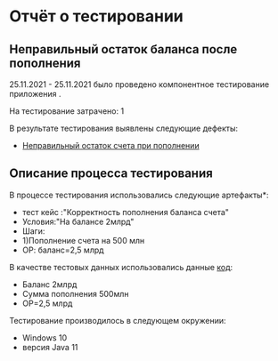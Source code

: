 # Отчёт о тестировании <xxx>

## Неправильный остаток баланса после пополнения

25.11.2021 - 25.11.2021 было проведено компонентное тестирование приложения <xxx>.

На тестирование затрачено: 1

В результате тестирования выявлены следующие дефекты:
* [Неправильный остаток счета при пополнении](https://github.com/Vugar350/javahomework1.1/issues/4)

## Описание процесса тестирования

В процессе тестирования использовались следующие артефакты*:
* тест кейс :"Корректность пополнения баланса счета"
* Условия:"На балансе 2млрд"
* Шаги:
* 1)Пополнение счета на 500 млн
* ОР: баланс=2,5 млрд





В качестве тестовых данных использовались данные [код](https://github.com/Vugar350/javahomework1.1/blob/master/src/main.java):
* Баланс 2млрд
* Сумма пополнения 500млн
* ОР=2,5 млрд

Тестирование производилось в следующем окружении:
* Windows 10
* версия Java 11

